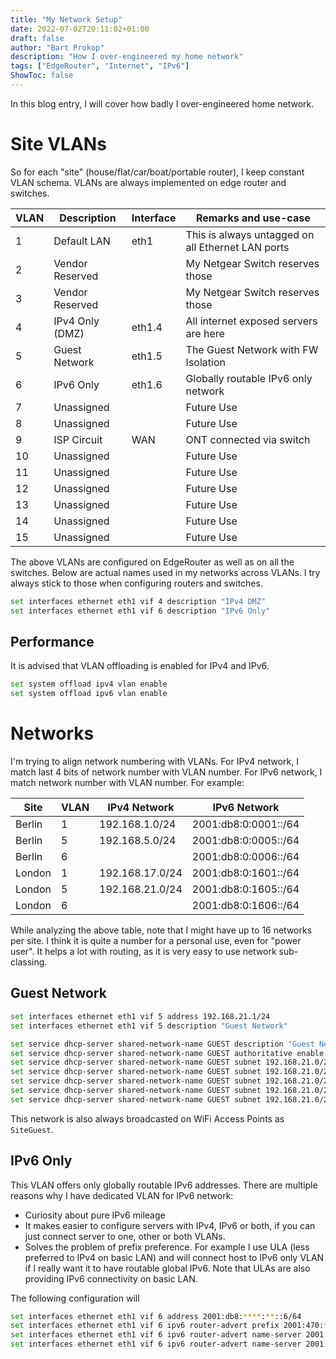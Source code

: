 ```yaml
---
title: "My Network Setup"
date: 2022-07-02T20:11:02+01:00
draft: false
author: "Bart Prokop"
description: "How I over-engineered my home network"
tags: ["EdgeRouter", "Internet", "IPv6"]
ShowToc: false
---
```


In this blog entry, I will cover how badly I over-engineered home network.

# Site VLANs

So for each "site" (house/flat/car/boat/portable router), I keep constant VLAN schema.
VLANs are always implemented on edge router and switches.

| VLAN | Description     | Interface | Remarks and use-case |
|------|-----------------|-----------|----------------------|
|    1 | Default LAN     | eth1      | This is always untagged on all Ethernet LAN ports |
|    2 | Vendor Reserved |           | My Netgear Switch reserves those |
|    3 | Vendor Reserved |           | My Netgear Switch reserves those |
|    4 | IPv4 Only (DMZ) | eth1.4    | All internet exposed servers are here |
|    5 | Guest Network   | eth1.5    | The Guest Network with FW Isolation |
|    6 | IPv6 Only       | eth1.6    | Globally routable IPv6 only network |
|    7 | Unassigned      |           | Future Use |
|    8 | Unassigned      |           | Future Use |
|    9 | ISP Circuit     | WAN       | ONT connected via switch |
|   10 | Unassigned      |           | Future Use |
|   11 | Unassigned      |           | Future Use |
|   12 | Unassigned      |           | Future Use |
|   13 | Unassigned      |           | Future Use |
|   14 | Unassigned      |           | Future Use |
|   15 | Unassigned      |           | Future Use |

The above VLANs are configured on EdgeRouter as well as on all the switches.
Below are actual names used in my networks across VLANs.
I try always stick to those when configuring routers and switches.

```bash
set interfaces ethernet eth1 vif 4 description "IPv4 DMZ"
set interfaces ethernet eth1 vif 6 description "IPv6 Only"
```

## Performance

It is advised that VLAN offloading is enabled for IPv4 and IPv6.

```bash
set system offload ipv4 vlan enable
set system offload ipv6 vlan enable
```

# Networks

I'm trying to align network numbering with VLANs.
For IPv4 network, I match last 4 bits of network number with VLAN number.
For IPv6 network, I match network number with VLAN number.
For example:

| Site   | VLAN | IPv4 Network    | IPv6 Network         |
|--------|------|-----------------|----------------------|
| Berlin |    1 | 192.168.1.0/24  | 2001:db8:0:0001::/64 |
| Berlin |    5 | 192.168.5.0/24  | 2001:db8:0:0005::/64 |
| Berlin |    6 |                 | 2001:db8:0:0006::/64 |
| London |    1 | 192.168.17.0/24 | 2001:db8:0:1601::/64 |
| London |    5 | 192.168.21.0/24 | 2001:db8:0:1605::/64 |
| London |    6 |                 | 2001:db8:0:1606::/64 |

While analyzing the above table, note that I might have up to 16 networks per site.
I think it is quite a number for a personal use, even for "power user".
It helps a lot with routing, as it is very easy to use network sub-classing.

## Guest Network



```bash
set interfaces ethernet eth1 vif 5 address 192.168.21.1/24
set interfaces ethernet eth1 vif 5 description "Guest Network"

set service dhcp-server shared-network-name GUEST description "Guest Network dhcpd"
set service dhcp-server shared-network-name GUEST authoritative enable
set service dhcp-server shared-network-name GUEST subnet 192.168.21.0/24 start 192.168.21.2 stop 192.168.21.254
set service dhcp-server shared-network-name GUEST subnet 192.168.21.0/24 default-router 192.168.21.1
set service dhcp-server shared-network-name GUEST subnet 192.168.21.0/24 dns-server 8.8.8.8
set service dhcp-server shared-network-name GUEST subnet 192.168.21.0/24 dns-server 8.8.4.4
set service dhcp-server shared-network-name GUEST subnet 192.168.21.0/24 lease 3600
```

This network is also always broadcasted on WiFi Access Points as `SiteGuest`.

## IPv6 Only

This VLAN offers only globally routable IPv6 addresses.
There are multiple reasons why I have dedicated VLAN for IPv6 network:

- Curiosity about pure IPv6 mileage
- It makes easier to configure servers with IPv4, IPv6 or both, if you can just connect server to one, other or both VLANs.
- Solves the problem of prefix preference. For example I use ULA (less preferred to IPv4 on basic LAN) and will connect host to IPv6 only VLAN if I really want it to have routable global IPv6. Note that ULAs are also providing IPv6 connectivity on basic LAN.

The following configuration will 

```bash
set interfaces ethernet eth1 vif 6 address 2001:db8:****:**::6/64
set interfaces ethernet eth1 vif 6 ipv6 router-advert prefix 2001:470:****:**::/64
set interfaces ethernet eth1 vif 6 ipv6 router-advert name-server 2001:4860:4860::8888
set interfaces ethernet eth1 vif 6 ipv6 router-advert name-server 2001:4860:4860::8844
```
